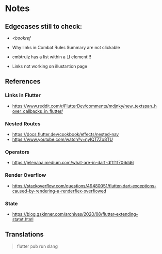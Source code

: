 # Notes

## Edgecases still to check:

- <cite>&lt;bookref</cite>

- Why links in Combat Rules Summary are not clickable
- cmbtrulz has a list within a LI element!!!
- Links not working on illustartion page

## References

### Links in Flutter

- <https://www.reddit.com/r/FlutterDev/comments/mdjnky/new_textspan_hover_callbacks_in_flutter/>

### Nested Routes

- <https://docs.flutter.dev/cookbook/effects/nested-nav>
- <https://www.youtube.com/watch?v=nyIQT7Zo8TU>

### Operators

- <https://jelenaaa.medium.com/what-are-in-dart-df1f11706dd6>

### Render Overflow

- <https://stackoverflow.com/questions/49480051/flutter-dart-exceptions-caused-by-rendering-a-renderflex-overflowed>

### State

- <https://blog.gskinner.com/archives/2020/08/flutter-extending-statet.html>

## Translations

> flutter pub run slang
